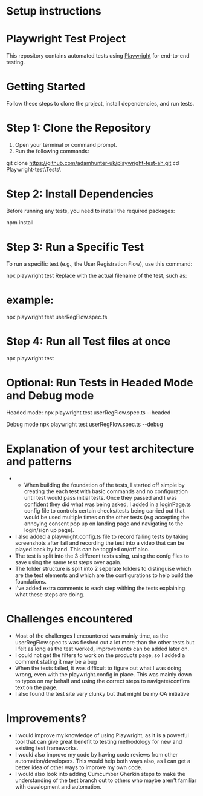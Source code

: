 # Setup instructions

# Playwright Test Project

This repository contains automated tests using [Playwright](https://playwright.dev/) for end-to-end testing.

# Getting Started

Follow these steps to clone the project, install dependencies, and run tests.

# Step 1: Clone the Repository

1. Open your terminal or command prompt.
2. Run the following commands:

git clone https://github.com/adamhunter-uk/playwright-test-ah.git
cd Playwright-test\Tests\

# Step 2: Install Dependencies
Before running any tests, you need to install the required packages:

npm install

# Step 3: Run a Specific Test
To run a specific test (e.g., the User Registration Flow), use this command:

npx playwright test <specFile>
Replace <specFile> with the actual filename of the test, such as:

# example: 
npx playwright test userRegFlow.spec.ts

# Step 4: Run all Test files at once
npx playwright test

# Optional: Run Tests in Headed Mode and Debug mode

Headed mode:
npx playwright test userRegFlow.spec.ts --headed

Debug mode
npx playwright test userRegFlow.spec.ts --debug


# Explanation of your test architecture and patterns
- - When building the foundation of the tests, I started off simple by creating the each test with basic commands and no configuration until test would pass initial tests. Once they passed and I was confident they did what was being asked, I added in a loginPage.ts config file to controls certain checks/tests being carried out that would be used multiple times on the other tests (e.g accepting the annoying consent pop up on landing page and navigating to the login/sign up page).
- I also added a playwright.config.ts file to record failing tests by taking screenshots after fail and recording the test into a video that can be played back by hand. This can be toggled on/off also.
- The test is split into the 3 different tests using, using the confg files to save using the same test steps over again. 
- The folder structure is split into 2 seperate folders to distinguise which are the test elements and which are the configurations to help build the foundations.
- I've added extra comments to each step withing the tests explaining what these steps are doing.

# Challenges encountered
- Most of the challenges I encountered was mainly time, as the userRegFlow.spec.ts was fleshed out a lot more than the other tests but I felt as long as the test worked, improvements can be added later on.
- I could not get the filters to work on the products page, so I added a comment stating it may be a bug
- When the tests failed, it was difficult to figure out what I was doing wrong, even with the playwright.config in place. This was mainly down to typos on my behalf and using the correct steps to navigate/confirm text on the page.
- I also found the test site very clunky but that might be my QA initiative

# Improvements?
- I would improve my knowledge of using Playwright, as it is a powerful tool that can give great benefit to testing methodology for new and existing test frameworks. 
- I would also improve my code by having code reviews from other automation/developers. This would help both ways also, as I can get a better idea of other ways to improve my own code.
- I would also look into adding Cumcumber Gherkin steps to make the understanding of the test branch out to others who maybe aren't familiar with development and automation.
